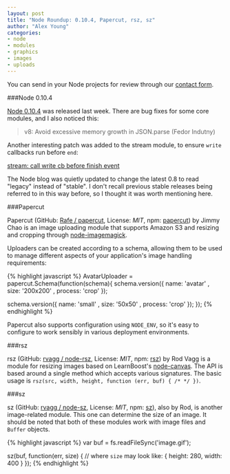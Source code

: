 ```yaml
---
layout: post
title: "Node Roundup: 0.10.4, Papercut, rsz, sz"
author: "Alex Young"
categories: 
- node
- modules
- graphics
- images
- uploads
---
```


<div class="intro">
You can send in your Node projects for review through our <a href="/contact.html">contact form</a>.
</div>

###Node 0.10.4

[Node 0.10.4](http://blog.nodejs.org/2013/04/11/node-v0-10-4-stable/) was released last week.  There are bug fixes for some core modules, and I also noticed this:

> v8: Avoid excessive memory growth in JSON.parse (Fedor Indutny)

Another interesting patch was added to the stream module, to ensure `write` callbacks run before `end`:

[stream: call write cb before finish event](https://github.com/joyent/node/commit/c93af860a079654becb3b1d06184ab7428dedffb)

The Node blog was quietly updated to change the latest 0.8 to read "legacy" instead of "stable".  I don't recall previous stable releases being referred to in this way before, so I thought it was worth mentioning here.

###Papercut

Papercut (GitHub: [Rafe / papercut](https://github.com/Rafe/papercut), License: _MIT_, npm: [papercut](https://npmjs.org/package/papercut)) by Jimmy Chao is an image uploading module that supports Amazon S3 and resizing and cropping through [node-imagemagick](https://npmjs.org/package/imagemagick).

Uploaders can be created according to a schema, allowing them to be used to manage different aspects of your application's image handling requirements:

{% highlight javascript %}
AvatarUploader = papercut.Schema(function(schema){
  schema.version({
    name: 'avatar'
  , size: '200x200'
  , process: 'crop'
  });

  schema.version({
    name: 'small'
  , size: '50x50'
  , process: 'crop'
  });
});
{% endhighlight %}

Papercut also supports configuration using `NODE_ENV`, so it's easy to configure to work sensibly in various deployment environments.

###rsz

rsz (GitHub: [rvagg / node-rsz](https://github.com/rvagg/node-rsz), License: _MIT_, npm: [rsz](https://npmjs.org/package/rsz)) by Rod Vagg is a module for resizing images based on LearnBoost's [node-canvas](https://github.com/LearnBoost/node-canvas).  The API is based around a single method which accepts various signatures.  The basic usage is `rsz(src, width, height, function (err, buf) { /* */ })`.

###sz

sz (GitHub: [rvagg / node-sz](https://github.com/rvagg/node-sz), License: _MIT_, npm: [sz](https://npmjs.org/package/sz)), also by Rod, is another image-related module.  This one can determine the size of an image.  It should be noted that both of these modules work with image files and `Buffer` objects.

{% highlight javascript %}
var buf = fs.readFileSync('image.gif');

sz(buf, function(err, size) {
  // where `size` may look like: { height: 280, width: 400 }
});
{% endhighlight %}

